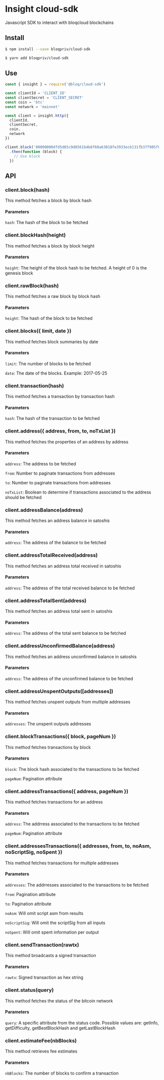 # Insight cloud-sdk
Javascript SDK to interact with bloqcloud blockchains

## Install

```bash
$ npm install --save bloqpriv/cloud-sdk
```

```bash
$ yarn add bloqpriv/cloud-sdk
```

## Use

```javascript
const { insight } = require('@bloq/cloud-sdk')

const clientId = 'CLIENT_ID'
const clientSecret = 'CLIENT_SECRET'
const coin = 'btc'
const network = 'mainnet'

const client = insight.http({
  clientId,
  clientSecret,
  coin,
  network
})

client.block('00000000dfd5d65c9d8561b4b8f60a63018fe3933ecb131fb37f905f87da951a')
  .then(function (block) {
    // Use block
  })

```

## API

### client.block(hash)
This method fetches a block by block hash

#### Parameters
`hash`: The hash of the block to be fetched


### client.blockHash(height)
This method fetches a block by block height

#### Parameters
`height`: The height of the block hash to be fetched. A height of 0 is the genesis block


### client.rawBlock(hash)
This method fetches a raw block by block hash

#### Parameters
`height`: The hash of the block to be fetched


### client.blocks({ limit, date })
This method fetches block summaries by date

#### Parameters
`limit`: The number of blocks to be fetched

`date`: The date of the blocks. Example: 2017-05-25


### client.transaction(hash)
This method fetches a transaction by transaction hash

#### Parameters
`hash`: The hash of the transaction to be fetched


### client.address({ address, from, to, noTxList })
This method fetches the properties of an address by address

#### Parameters
`address`: The address to be fetched

`from`: Number to paginate transactions from addresses

`to`: Number to paginate transactions from addresses

`noTxList`: Boolean to determine if transactions associated to the address should be fetched


### client.addressBalance(address)
This method fetches an address balance in satoshis

#### Parameters
`address`: The address of the balance to be fetched


### client.addressTotalReceived(address)
This method fetches an address total received in satoshis

#### Parameters
`address`: The address of the total received balance to be fetched


### client.addressTotalSent(address)
This method fetches an address total sent in satoshis

#### Parameters
`address`: The address of the total sent balance to be fetched


### client.addressUnconfirmedBalance(address)
This method fetches an address unconfirmed balance in satoshis

#### Parameters
`address`: The address of the unconfirmed balance to be fetched


### client.addressUnspentOutputs([addresses])
This method fetches unspent outputs from multiple addresses

#### Parameters
`addresses`: The unspent outputs addresses


### client.blockTransactions({ block, pageNum })
This method fetches transactions by block

#### Parameters
`block`: The block hash associated to the transactions to be fetched

`pageNum`: Pagination attribute


### client.addressTransactions({ address, pageNum })
This method fetches transactions for an address

#### Parameters
`address`: The addrress associated to the transactions to be fetched

`pageNum`: Pagination attribute


### client.addressesTransactions({ addresses, from, to, noAsm, noScriptSig, noSpent })
This method fetches transactions for multiple addresses

#### Parameters
`addresses`: The addrresses associated to the transactions to be fetched

`from`: Pagination attribute

`to`: Pagination attribute

`noAsm`: Will omit script asm from results

`noScriptSig`: Will omit the scriptSig from all inputs

`noSpent`: Will omit spent information per output


### client.sendTransaction(rawtx)
This method broadcasts a signed transaction
#### Parameters
`rawtx`: Signed transaction as hex string


### client.status(query)
This method fetches the status of the bitcoin network
#### Parameters
`query`: A specific attribute from the status code. Possible values are: getInfo, getDifficulty, getBestBlockHash and getLastBlockHash

### client.estimateFee(nbBlocks)
This method retrieves fee estimates

#### Parameters
`nbBlocks`: The number of blocks to confirm a transaction
